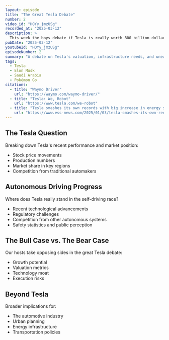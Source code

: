 ```yaml
---
layout: episode
title: "The Great Tesla Debate"
number: 2
video_id: "HOYy_jmzUSg"
recorded_at: "2025-03-12"
description: >
  This week the boys debate if Tesla is really worth 800 billion dollars, how many lanes we actually need, and if the Saudis are OK buying Pokémon Go.
pubDate: "2025-03-12"
youtubeId: "HOYy_jmzUSg"
episodeNumber: 2
summary: "A debate on Tesla's valuation, infrastructure needs, and unexpected acquisitions."
tags:
  - Tesla
  - Elon Musk
  - Saudi Arabia
  - Pokémon Go
citations:
  - title: "Waymo Driver"
    url: "https://waymo.com/waymo-driver/"
  - title: "Tesla: We, Robot"
    url: "https://www.tesla.com/we-robot"
  - title: "Tesla smashes its own records with big increase in energy storage deployments in 2024"
    url: "https://www.ess-news.com/2025/01/03/tesla-smashes-its-own-records-with-big-increase-in-energy-storage-deployments-in-2024/"
---
```


## The Tesla Question
Breaking down Tesla's recent performance and market position:
- Stock price movements
- Production numbers
- Market share in key regions
- Competition from traditional automakers

## Autonomous Driving Progress
Where does Tesla really stand in the self-driving race?
- Recent technological advancements
- Regulatory challenges
- Competition from other autonomous systems
- Safety statistics and public perception

## The Bull Case vs. The Bear Case
Our hosts take opposing sides in the great Tesla debate:
- Growth potential
- Valuation metrics
- Technology moat
- Execution risks

## Beyond Tesla
Broader implications for:
- The automotive industry
- Urban planning
- Energy infrastructure
- Transportation policies